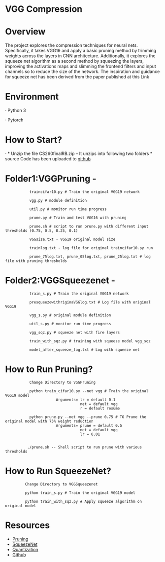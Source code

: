 
# VGG Compression

# Overview
The project explores the compression techniques for neural nets. Specifically, it takes VGG19 and apply a basic pruning method by trimming weights across the layers in CNN architecture. Additionally, it explores the squeeze net algorithm as a second method by squeezing the layers, improving the activations maps and slimming the frontend filters and input channels so to reduce the size of the network. The inspiration and guidance for squeeze net has been derived from the paper published at this Link  

# Environment

·       Python 3

·       Pytorch

 

# How to Start?

·    * Unzip the file CS260finalRB.zip – It unzips into following two folders
     * source Code has been uploaded to [github](https://github.com/rajeevbellamkonda/VGG19Compression)

 

# Folder1:VGGPruning -

               traincifar10.py # Train the original VGG19 network

               vgg.py # module definition

               util.py # monitor run time progress

               prune.py # Train and test VGG16 with pruning

               prune.sh # script to run prune.py with different input thresholds (0.75, 0.5, 0.25, 0.1)

               VGGsize.txt - VGG19 original model size

               trainlog.txt - log file for original traincifar10.py run

               prune_75log.txt, prune_05log.txt, prune_25log.txt # log file with pruning thresholds

# Folder2:VGGSqueezenet -

               train_s.py # Train the original VGG19 network
               
               presqueezewithriginaVGGlog.txt # Log file with original VGG19
               
               vgg_s.py # original module definition

               util_s.py # monitor run time progress

               vgg_sqz.py # squeeze net with fire layers

               train_with_sqz.py # training with squeeze model vgg_sqz
               
               model_after_squeeze_log.txt # Log with squeeze net

# How to Run Pruning?
           

               Change Directory to VGGPruning

               python train_cifar10.py --net vgg # Train the original VGG19 model 
                           Arguments= lr = default 0.1
                                      net = default vgg
                                      r = default resume

               python prune.py --net vgg --prune 0.75 # TO Prune the original model with 75% weight reduction
                           Arguments= prune = default 0.5
                                      net = default vgg
                                      lr = 0.01
                                      

              ./prune.sh -- Shell script to run prune with various thresholds
 

# How to Run SqueezeNet?
             Change Directory to VGGSqueezenet

             python train_s.py # Train the original VGG19 model

             python train_with_sqz.py # Apply squeeze algorithm on original model
      
# Resources

  * [Pruning](https://pytorch.org/tutorials/intermediate/pruning_tutorial.html)
  * [SqueezeNet](https://arxiv.org/abs/1602.07360)
  * [Quantization](https://pytorch.org/docs/stable/quantization.html)
  * [Github](https://github.com/kentaroy47/Deep-Compression.Pytorch)
             
